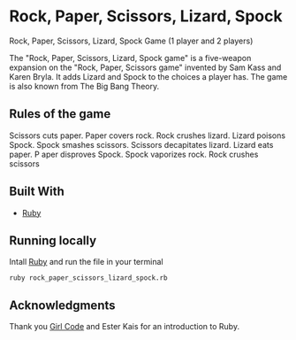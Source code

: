 # Rock, Paper, Scissors, Lizard, Spock
Rock, Paper, Scissors, Lizard, Spock Game (1 player and 2 players)

The "Rock, Paper, Scissors, Lizard, Spock game" is a five-weapon expansion on the "Rock, Paper, Scissors game" invented by Sam Kass and Karen Bryla. 
It adds Lizard and Spock to the choices a player has. The game is also known from The Big Bang Theory. 

## Rules of the game
Scissors cuts paper. 
Paper covers rock. 
Rock crushes lizard. 
Lizard poisons Spock. 
Spock smashes scissors. 
Scissors decapitates lizard. 
Lizard eats paper. P
aper disproves Spock. 
Spock vaporizes rock. 
Rock crushes scissors

## Built With
* [Ruby](https://www.ruby-lang.org/en/)

## Running locally
Intall [Ruby](https://www.ruby-lang.org/en/documentation/) and run the file in your terminal
```
ruby rock_paper_scissors_lizard_spock.rb
```
## Acknowledgments
Thank you [Girl Code](https://www.meetup.com/nl-NL/girlcode/) and Ester Kais for an introduction to Ruby.
